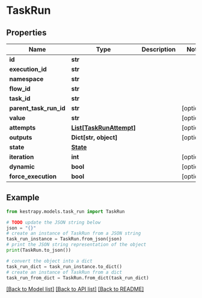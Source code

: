 # TaskRun


## Properties

Name | Type | Description | Notes
------------ | ------------- | ------------- | -------------
**id** | **str** |  | 
**execution_id** | **str** |  | 
**namespace** | **str** |  | 
**flow_id** | **str** |  | 
**task_id** | **str** |  | 
**parent_task_run_id** | **str** |  | [optional] 
**value** | **str** |  | [optional] 
**attempts** | [**List[TaskRunAttempt]**](TaskRunAttempt.md) |  | [optional] 
**outputs** | **Dict[str, object]** |  | [optional] 
**state** | [**State**](State.md) |  | 
**iteration** | **int** |  | [optional] 
**dynamic** | **bool** |  | [optional] 
**force_execution** | **bool** |  | [optional] 

## Example

```python
from kestrapy.models.task_run import TaskRun

# TODO update the JSON string below
json = "{}"
# create an instance of TaskRun from a JSON string
task_run_instance = TaskRun.from_json(json)
# print the JSON string representation of the object
print(TaskRun.to_json())

# convert the object into a dict
task_run_dict = task_run_instance.to_dict()
# create an instance of TaskRun from a dict
task_run_from_dict = TaskRun.from_dict(task_run_dict)
```
[[Back to Model list]](../README.md#documentation-for-models) [[Back to API list]](../README.md#documentation-for-api-endpoints) [[Back to README]](../README.md)


